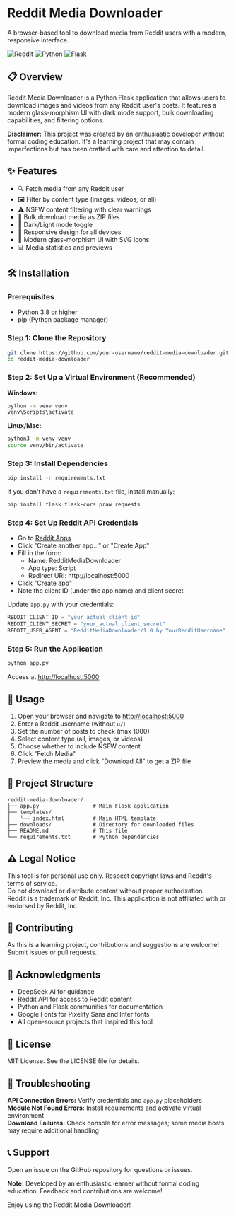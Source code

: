 # Reddit Media Downloader

A browser-based tool to download media from Reddit users with a modern, responsive interface.

![Reddit](https://img.shields.io/badge/Reddit-Media%2520Downloader-orange)
![Python](https://img.shields.io/badge/Python-3.8%252B-blue)
![Flask](https://img.shields.io/badge/Flask-2.0%252B-lightgrey)

## 📋 Overview
Reddit Media Downloader is a Python Flask application that allows users to download images and videos from any Reddit user's posts. It features a modern glass-morphism UI with dark mode support, bulk downloading capabilities, and filtering options.

**Disclaimer:** This project was created by an enthusiastic developer without formal coding education. It's a learning project that may contain imperfections but has been crafted with care and attention to detail.

## ✨ Features
- 🔍 Fetch media from any Reddit user
- 🖼️ Filter by content type (images, videos, or all)
- ⚠️ NSFW content filtering with clear warnings
- 💾 Bulk download media as ZIP files
- 🌙 Dark/Light mode toggle
- 📱 Responsive design for all devices
- 🎨 Modern glass-morphism UI with SVG icons
- 📊 Media statistics and previews

## 🛠️ Installation

### Prerequisites
- Python 3.8 or higher
- pip (Python package manager)

### Step 1: Clone the Repository
```bash
git clone https://github.com/your-username/reddit-media-downloader.git
cd reddit-media-downloader
```

### Step 2: Set Up a Virtual Environment (Recommended)
**Windows:**
```bash
python -m venv venv
venv\Scripts\activate
```
**Linux/Mac:**
```bash
python3 -m venv venv
source venv/bin/activate
```

### Step 3: Install Dependencies
```bash
pip install -r requirements.txt
```
If you don't have a `requirements.txt` file, install manually:
```bash
pip install flask flask-cors praw requests
```

### Step 4: Set Up Reddit API Credentials
- Go to [Reddit Apps](https://www.reddit.com/prefs/apps)
- Click "Create another app..." or "Create App"
- Fill in the form:
  - Name: RedditMediaDownloader
  - App type: Script
  - Redirect URI: http://localhost:5000
- Click "Create app"
- Note the client ID (under the app name) and client secret

Update `app.py` with your credentials:
```python
REDDIT_CLIENT_ID = "your_actual_client_id"
REDDIT_CLIENT_SECRET = "your_actual_client_secret"
REDDIT_USER_AGENT = "RedditMediaDownloader/1.0 by YourRedditUsername"
```

### Step 5: Run the Application
```bash
python app.py
```
Access at [http://localhost:5000](http://localhost:5000)

## 🚀 Usage
1. Open your browser and navigate to [http://localhost:5000](http://localhost:5000)  
2. Enter a Reddit username (without `u/`)  
3. Set the number of posts to check (max 1000)  
4. Select content type (all, images, or videos)  
5. Choose whether to include NSFW content  
6. Click "Fetch Media"  
7. Preview the media and click "Download All" to get a ZIP file

## 📁 Project Structure
```
reddit-media-downloader/
├── app.py                 # Main Flask application
├── templates/
│   └── index.html         # Main HTML template
├── downloads/             # Directory for downloaded files
├── README.md              # This file
└── requirements.txt       # Python dependencies
```

## ⚠️ Legal Notice
This tool is for personal use only. Respect copyright laws and Reddit's terms of service.  
Do not download or distribute content without proper authorization.  
Reddit is a trademark of Reddit, Inc. This application is not affiliated with or endorsed by Reddit, Inc.

## 🤝 Contributing
As this is a learning project, contributions and suggestions are welcome! Submit issues or pull requests.

## 🙏 Acknowledgments
- DeepSeek AI for guidance  
- Reddit API for access to Reddit content  
- Python and Flask communities for documentation  
- Google Fonts for Pixelify Sans and Inter fonts  
- All open-source projects that inspired this tool

## 📄 License
MIT License. See the LICENSE file for details.

## 🐛 Troubleshooting
**API Connection Errors:** Verify credentials and `app.py` placeholders  
**Module Not Found Errors:** Install requirements and activate virtual environment  
**Download Failures:** Check console for error messages; some media hosts may require additional handling

## 📞 Support
Open an issue on the GitHub repository for questions or issues.

**Note:** Developed by an enthusiastic learner without formal coding education. Feedback and contributions are welcome!

Enjoy using the Reddit Media Downloader!
